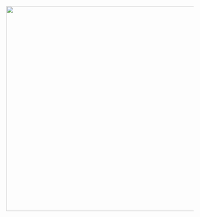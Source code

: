 <img height="550em" src="https://notion2github.herokuapp.com/calendar?"/>
<!--
<p align="center">
  <img height="180em" src="https://github-readme-stats.vercel.app/api?username=chucoding&theme=vue-dark&show_icons=true" align = "center"/>
  <img height="180em" src="http://mazassumnida.wtf/api/v2/generate_badge?boj=chucoding" align = "center"/>
</p>
-->
